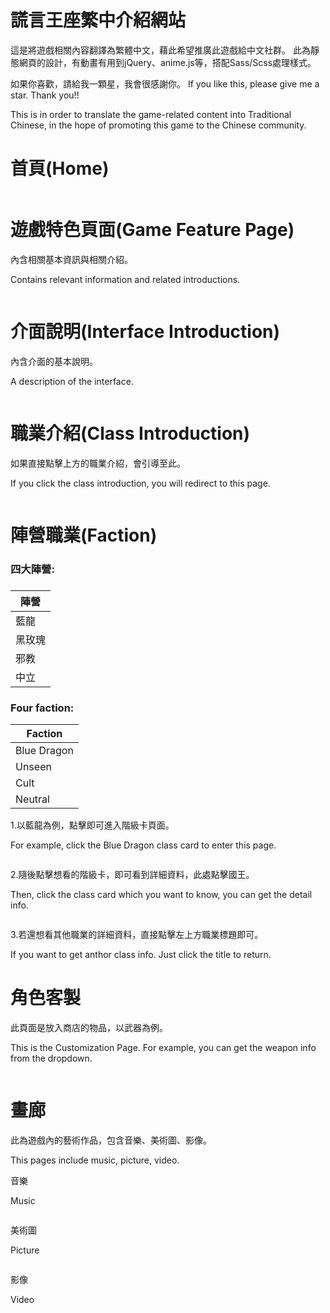 # 謊言王座繁中介紹網站

這是將遊戲相關內容翻譯為繁體中文，藉此希望推廣此遊戲給中文社群。
此為靜態網頁的設計，有動畫有用到jQuery、anime.js等，搭配Sass/Scss處理樣式。

如果你喜歡，請給我一顆星，我會很感謝你。 If you like this, please give me a star. Thank you!!

This is in order to translate the game-related content into Traditional Chinese, in the hope of promoting this game to the Chinese community.

# 首頁(Home)

<img src='https://raw.githubusercontent.com/tsen1220/tof-website/master/tof/sass/intro/introduction.jpg' alt =''>

# 遊戲特色頁面(Game Feature Page)

內含相關基本資訊與相關介紹。

Contains relevant information and related introductions.

<img src='https://raw.githubusercontent.com/tsen1220/tof-website/master/tof/sass/intro/Basic.jpg' alt=''>

# 介面說明(Interface Introduction)

內含介面的基本說明。

A description of the interface.

<img src='https://raw.githubusercontent.com/tsen1220/tof-website/master/tof/sass/intro/UI.jpg' alt=''>

# 職業介紹(Class Introduction)

如果直接點擊上方的職業介紹，會引導至此。

If you click the class introduction, you will redirect to this page.

<img src='https://raw.githubusercontent.com/tsen1220/tof-website/master/tof/sass/intro/class.jpg' alt=''>

# 陣營職業(Faction)

<h3>四大陣營:<h3>

| 陣營   |
| ------ |
| 藍龍   |
| 黑玫瑰 |
| 邪教   |
| 中立   |

<h3>Four faction:</h3>

| Faction     |
| ----------- |
| Blue Dragon |
| Unseen      |
| Cult        |
| Neutral     |

1.以藍龍為例，點擊即可進入階級卡頁面。

For example, click the Blue Dragon class card to enter this page.

<img src='https://raw.githubusercontent.com/tsen1220/tof-website/master/tof/sass/intro/BD.jpg' alt=''>

2.隨後點擊想看的階級卡，即可看到詳細資料，此處點擊國王。

Then, click the class card which you want to know, you can get the detail info.

<img src='https://raw.githubusercontent.com/tsen1220/tof-website/master/tof/sass/intro/king.jpg' alt=''>

3.若還想看其他職業的詳細資料，直接點擊左上方職業標題即可。

If you want to get anthor class info. Just click the title to return.

# 角色客製

此頁面是放入商店的物品，以武器為例。

This is the Customization Page. For example, you can get the weapon info from the dropdown.

<img src='https://raw.githubusercontent.com/tsen1220/tof-website/master/tof/sass/intro/Weapon.jpg' alt=''>

# 畫廊

此為遊戲內的藝術作品，包含音樂、美術圖、影像。

This pages include music, picture, video.

音樂

Music

<img src='https://raw.githubusercontent.com/tsen1220/tof-website/master/tof/sass/intro/music.jpg' alt=''>

美術圖

Picture

<img src='https://raw.githubusercontent.com/tsen1220/tof-website/master/tof/sass/intro/art.jpg' alt=''>

影像

Video

<img src='https://github.com/tsen1220/tof-website/blob/master/tof/sass/intro/video.jpg' alt=''>
